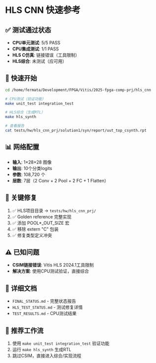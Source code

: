 # HLS CNN 快速参考

## ✅ 测试通过状态
- **CPU单元测试**: 5/5 PASS
- **CPU集成测试**: 1/1 PASS  
- **HLS C仿真**: 链接错误（工具限制）
- **HLS综合**: 未测试（应可用）

## 🚀 快速开始

```bash
cd /home/fermata/Development/FPGA/Vitis/2025-fpga-comp-prj/hls_cnn

# CPU测试（验证功能）
make unit_test integration_test

# HLS综合（生成RTL）
make hls_synth

# 查看报告
cat tests/hw/hls_cnn_prj/solution1/syn/report/uut_top_csynth.rpt
```

## 📊 网络配置
- **输入**: 1×28×28 图像
- **输出**: 10个分类logits
- **参数**: 108,720 个
- **层数**: 7层（2 Conv + 2 Pool + 2 FC + 1 Flatten）

## 🔧 关键修复
1. ✅ HLS项目目录 → `tests/hw/hls_cnn_prj/`
2. ✅ Golden reference 完整实现
3. ✅ 添加 POOL*_OUT_SIZE 宏
4. ✅ 移除 extern "C" 包装
5. ✅ 修复类型定义冲突

## ⚠️ 已知问题
- **CSIM链接错误**: Vitis HLS 2024.1工具限制
- **解决方案**: 使用CPU测试验证，直接综合

## 📖 详细文档
- `FINAL_STATUS.md` - 完整状态报告
- `HLS_TEST_STATUS.md` - 测试修复详情
- `TEST_RESULTS.md` - CPU测试结果

## 🎯 推荐工作流
1. 使用 `make unit_test integration_test` 验证功能
2. 运行 `make hls_synth` 生成RTL
3. 跳过CSIM，直接进入综合/实现流程
